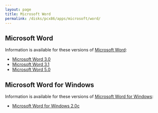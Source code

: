 ```yaml
---
layout: page
title: Microsoft Word
permalink: /disks/pcx86/apps/microsoft/word/
---
```


Microsoft Word
---

Information is available for these versions of [Microsoft Word](https://en.wikipedia.org/wiki/Microsoft_Word):

* [Microsoft Word 3.0](3.0/)
* [Microsoft Word 3.1](3.1/)
* [Microsoft Word 5.0](5.0/)

Microsoft Word for Windows
---

Information is available for these versions of [Microsoft Word for Windows](../winword/):

* [Microsoft Word for Windows 2.0c](../winword/2.0c/)
